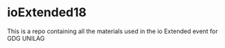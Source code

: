 # ioExtended18
This is a repo containing all the materials used in the io Extended event for GDG UNILAG
